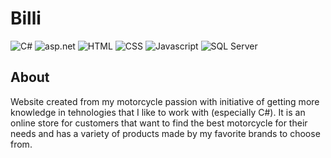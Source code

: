 # Billi
![C#](https://img.shields.io/badge/language-C%23-pink)
![asp.net](https://img.shields.io/badge/web_framework-ASP.NET-pink)
![HTML](https://img.shields.io/badge/language-HTML-pink)
![CSS](https://img.shields.io/badge/language-CSS-pink)
![Javascript](https://img.shields.io/badge/language-Javascript-pink)
![SQL Server](https://img.shields.io/badge/database-SQL_Server-pink)

## About
Website created from my motorcycle passion with initiative of getting more knowledge in tehnologies that I like to work with (especially C#). It is an online store for customers
that want to find the best motorcycle for their needs and has a variety of products made by my favorite brands to choose from.
